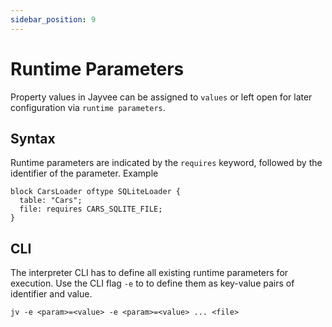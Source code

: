 ```yaml
---
sidebar_position: 9
---
```


# Runtime Parameters

Property values in Jayvee can be assigned to `values` or left open for later configuration via `runtime parameters`.

## Syntax

Runtime parameters are indicated by the `requires` keyword, followed by the identifier of the parameter. Example

```jayvee
block CarsLoader oftype SQLiteLoader {
  table: "Cars";
  file: requires CARS_SQLITE_FILE;
}
```

## CLI

The interpreter CLI has to define all existing runtime parameters for execution. 
Use the CLI flag `-e` to to define them as key-value pairs of identifier and value.

```console
jv -e <param>=<value> -e <param>=<value> ... <file>
```
